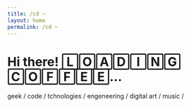 ```yaml
---
title: /cd ~
layout: home
permalink: /cd ~
---
```



# Hi there! 🄻🄾🄰🄳🄸🄽🄶 🄲🄾🄵🄵🄴🄴...

geek / code / tchnologies / engeneering / digital art / music /


